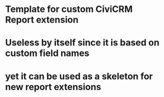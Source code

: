 # Template for custom CiviCRM Report extension
# Useless by itself since it is based on custom field names
# yet it can be used as a skeleton for new report extensions 
